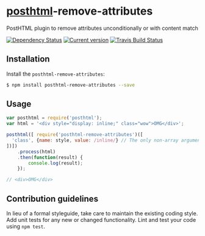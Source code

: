 [posthtml](https://github.com/posthtml/posthtml)-remove-attributes
==================

PostHTML plugin to remove attributes unconditionally or with content match

[![Dependency Status](https://img.shields.io/david/princed/posthtml-remove-attributes.svg?style=flat-square)](https://david-dm.org/princed/posthtml-remove-attributes) [![Current version](https://img.shields.io/npm/v/posthtml-remove-attributes.svg?style=flat-square)](https://www.npmjs.com/package/posthtml-remove-attributes) [![Travis Build Status](https://img.shields.io/travis/princed/posthtml-remove-attributes.svg?style=flat-square)](https://travis-ci.org/princed/posthtml-remove-attributes)

Installation
------------

Install the `posthtml-remove-attributes`:

```sh
$ npm install posthtml-remove-attributes --save
```

Usage
-----

``` javascript
var posthtml = require('posthtml');
var html = '<div style="display: inline;" class="wow">OMG</div>';

posthtml([ require('posthtml-remove-attributes')([
  'class', {name: style, value: /inline/} // The only non-array argument is also possible
])])
    .process(html)
    .then(function(result) {
        console.log(result);
    });

// <div>OMG</div>
```

Contribution guidelines
--------------------------

In lieu of a formal styleguide, take care to maintain the existing coding style. Add unit tests for any new or changed functionality. Lint and test your code using `npm test`.
